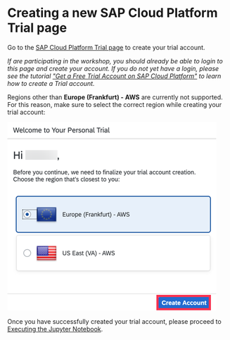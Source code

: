 
# Creating a new SAP Cloud Platform Trial page

Go to the [SAP Cloud Platform Trial page](https://account.hanatrial.ondemand.com/)
to create your trial account.

*If are participating in the workshop, you should already be able to login to this
page and create your account. If you do not yet have a login, please see the tutorial
["Get a Free Trial Account on SAP Cloud Platform"](https://developers.sap.com/tutorials/hcp-create-trial-account.html)
to learn how to create a Trial account.*

Regions other than
**Europe (Frankfurt) - AWS** are currently not supported. For this reason, make sure
to select the correct region while creating your trial account:

![SCP Trial Select Region](images/scp_trial_select_region.png)

Once you have successfully created your trial account, please proceed
to [Executing the Jupyter Notebook](./README.md#Executing-the-Jupyter-Notebook).
